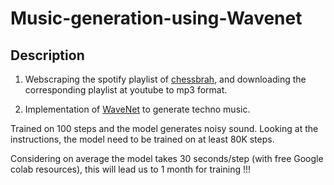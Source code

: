 # Music-generation-using-Wavenet

## Description
1. Webscraping the spotify playlist of [chessbrah](https://open.spotify.com/playlist/3Oc7Q4BbPLYxVyzoTblu8O), and downloading the corresponding playlist at youtube to mp3 format.

2. Implementation of [WaveNet](https://github.com/ibab/tensorflow-wavenet/) to generate techno music.

Trained on 100 steps and the model generates noisy sound. Looking at the instructions, the model need to be trained on at least 80K steps.

Considering on average the model takes 30 seconds/step (with free Google colab resources), this will lead us to 1 month for training !!!
